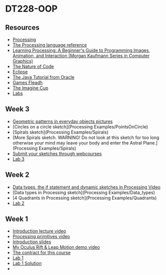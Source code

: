 DT228-OOP
=========

Resources
---------
* [Processing](http://processing.org)
* [The Processing language reference](http://processing.org/reference/)
* [Learning Processing: A Beginner's Guide to Programming Images, Animation, and Interaction (Morgan Kaufmann Series in Computer Graphics)](http://http://www.learningprocessing.com/)
* [The Nature of Code](http://natureofcode.com/)
* [Eclipse](http://eclipse.org)
* [The Java Tutorial from Oracle](http://docs.oracle.com/javase/tutorial/)
* [Games Fleadh](http://www.gamesfleadh.ie/)
* [The Imagine Cup](https://www.imaginecup.com/)
* [Labs](Labs/index.md)

Week 3
------
* [Geometric patterns in everyday objects pictures](https://picasaweb.google.com/102641008582291248101/Geometry)
* [Circles on a circle sketch](Processing Examples/PointsOnCircle)
* [Spirals sketch](Processing Examples/Spirals)
* [More Spirals sketch. WARNING! Do not look at this sketch for too long otherwise your mind may leave your body and enter the Astral Plane.](Processing Examples/Spirals)
* [Submit your sketches through webcourses](http://dit.ie/webcourses)
* [Lab 3](Labs/index.md)

Week 2
------
* [Data types, the if statement and dynamic sketches in Processing Video]()
* [Data types in Processing sketch](Processing Examples/Data_types)
* [4 Quadrants in Processing sketch](Processing Examples/Quadrants)
* [Lab 2](Labs/index.md)

Week 1
------
* [Introduction lecture video](https://www.youtube.com/watch?v=ldB9R9jes0U)
* [Processing primitives video](https://www.youtube.com/watch?v=8108O5q4cAQ)
* [Introduction slides](http://1drv.ms/1DbfIMl)
* [My Oculus Rift & Leap Motion demo video](https://www.youtube.com/watch?v=jtU5_HnSmv0) 
* [The contract for this course](http://1drv.ms/1DbmnG9)
* [Lab 1](Labs/index.md)
* [Lab 1 Solution](Processing%20Examples/Lab1Solution)
* 


